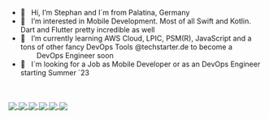 * 👋 &nbsp; Hi, I’m Stephan and I´m from Palatina, Germany 
* 🫶 &nbsp; I’m interested in Mobile Development. Most of all Swift and Kotlin. Dart and Flutter pretty incredible as well
* 🚀 &nbsp; I’m currently learning AWS Cloud, LPIC, PSM(R), JavaScript and a tons of other fancy DevOps Tools @techstarter.de to become a <br>  &nbsp; &nbsp; &nbsp; &nbsp; DevOps Engineer soon
* 👀 &nbsp; I´m looking for a Job as Mobile Developer or as an DevOps Engineer starting Summer ´23 

<!---
brewdiHQ/brewdiHQ is a ✨ special ✨ repository because its `README.md` (this file) appears on your GitHub profile.
You can click the Preview link to take a look at your changes.
--->

<!---
[![Top Langs](https://github-readme-stats-brewdihq.vercel.app/api/top-langs/?username=brewdiHQ&theme=codeSTACKr&layout=compact&hide_border=true&bg_color=0C1117&card_width=350&langs_count=9&cache_seconds=7200&count_private=true)]()

[![Anurag's GitHub stats](https://github-readme-stats.vercel.app/api?username=brewdiHQ&theme=codeSTACKr&bg_color=0C1117&count_private=true&show_icons=true&hide_border=true&include_all_commits=true&text_bold=false)]()
--->
<br>
<br>

<a href="https://github.com/brewdiHQ/github-readme-stats">
  <img align="center" src="https://github-readme-stats.vercel.app/api/?username=brewdiHQ&theme=codeSTACKr&bg_color=0C1117&count_private=true&show_icons=true&hide_border=true&include_all_commits=true&text_bold=false" />
</a>
<a href="https://github-readme-stats-brewdihq.vercel.app/api/top-langs">
  <img align="center" src="https://github-readme-stats.vercel.app/api/top-langs/?username=brewdiHQ&theme=codeSTACKr&layout=compact&hide_border=true&bg_color=0C1117&card_width=350&langs_count=9&cache_seconds=7200&count_private=true" />
</a>

<a href="https://github.com/anuraghazra/github-readme-stats">
  <img align="center" src="https://github-readme-stats.vercel.app/api/pin/?username=anuraghazra&repo=github-readme-stats" />
</a>
<a href="https://github.com/anuraghazra/convoychat">
  <img align="center" src="https://github-readme-stats.vercel.app/api/pin/?username=anuraghazra&repo=convoychat" />
</a>

<a href="https://github.com/brewdihq/github-readme-stats">
  <img align="center" src="https://github-readme-stats.vercel.app/api/pin/?username=brewdihq&repo=github-readme-stats" />
</a>
<a href="https://github.com/brewdihq/top-langs">
  <img align="center" src="https://github-readme-stats.vercel.app/api/pin/?username=brewdihq&repo=convoychat" />
</a>
